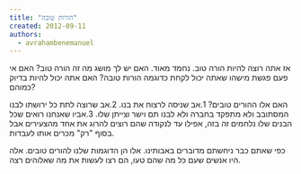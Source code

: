 ```yaml
---
title: "הורות טובה"
created: 2012-09-11
authors: 
  - avrahambenemanuel
---
```


אז אתה רוצה להיות הורה טוב. נחמד מאוד. האם יש לך מושג מה זה הורה טוב? האם אי פעם פגשת מישהו שאתה יכול לקחת כדוגמה הורות טובה? האם אתה יכול להיות בדיוק כמוהם?

האם אלו ההורים טובים? 1.אב שניסה לרצוח את בנו. 2.אב שרוצה לתת כל ירושתו לבנו המסתובב ולא מתפקד בחברה ולא לבנו תם וישר וצייתן שלו. 3.אביו שאנחנו רואים שכל הבנים שלו נלחמים זה בזה, אפילו עד לנקודה שהם רוצים להרוג את אחד מהצעירים אבל בסוף "רק" מכרים אותו לעבדות.

כפי שאתם כבר ניחשתם מדוברים באבותינו. אלו הן הדוגמות שלנו להורים טובים. אלה היו אנשים שעם כל מה שהם טעו, הם רצו לעשות את מה שאלוהים רצה.
